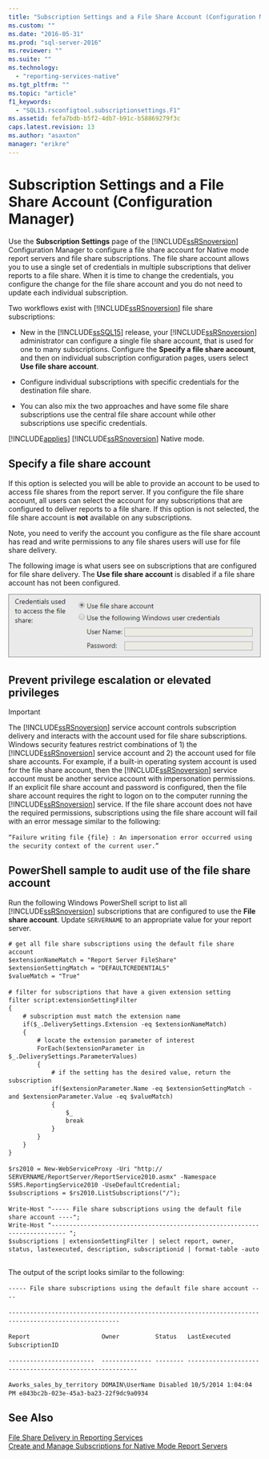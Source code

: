 ```yaml
---
title: "Subscription Settings and a File Share Account (Configuration Manager) | Microsoft Docs"
ms.custom: ""
ms.date: "2016-05-31"
ms.prod: "sql-server-2016"
ms.reviewer: ""
ms.suite: ""
ms.technology: 
  - "reporting-services-native"
ms.tgt_pltfrm: ""
ms.topic: "article"
f1_keywords: 
  - "SQL13.rsconfigtool.subscriptionsettings.F1"
ms.assetid: fefa7bdb-b5f2-4db7-b91c-b58869279f3c
caps.latest.revision: 13
ms.author: "asaxton"
manager: "erikre"
---
```

# Subscription Settings and a File Share Account (Configuration Manager)
  Use the **Subscription Settings** page of the [!INCLUDE[ssRSnoversion](../../../a9notintoc/includes/ssrsnoversion-md.md)] Configuration Manager to configure a file share account for Native mode report servers and file share subscriptions. The file share account allows you to use a single set of credentials in multiple subscriptions that deliver reports to a file share. When it is time to change the credentials, you configure the change for the file share account and you do not need to update each individual subscription.  
  
 Two workflows exist with [!INCLUDE[ssRSnoversion](../../../a9notintoc/includes/ssrsnoversion-md.md)] file share subscriptions:  
  
-   New in the [!INCLUDE[ssSQL15](../../../a9notintoc/includes/sssql15-md.md)] release, your [!INCLUDE[ssRSnoversion](../../../a9notintoc/includes/ssrsnoversion-md.md)] administrator can configure a single file share account, that is used for one to many subscriptions. Configure the **Specify a file share account**, and then on individual subscription configuration pages, users select **Use file share account**.  
  
-   Configure individual subscriptions with specific credentials for the destination file share.  
  
-   You can also mix the two approaches and have some file share subscriptions use the central file share account while other subscriptions use specific credentials.  
  
 [!INCLUDE[applies](../../../a9retired/includes/applies-md.md)] [!INCLUDE[ssRSnoversion](../../../a9notintoc/includes/ssrsnoversion-md.md)] Native mode.  
  
## Specify a file share account  
 If this option is selected you will be able to provide an account to be used to access file shares from the report server. If you configure the file share account, all users can select the account for any subscriptions that are configured to deliver reports to a file share. If this option is not selected, the file share account is **not** available on any subscriptions.  
  
 Note, you need to verify the account you configure as the file share account has read and write permissions to any file shares users will use for file share delivery.  
  
 The following image is what users see on subscriptions that are configured for file share delivery. The **Use file share account** is disabled if a file share account has not been configured.  
  
 ![configuration manager file share account](../../../reporting-services/install/windows/media/ssrs-fileshare-account.png "configuration manager file share account")  
  
## Prevent privilege escalation or elevated privileges  
  
> [!IMPORTANT]
> The [!INCLUDE[ssRSnoversion](../../../a9notintoc/includes/ssrsnoversion-md.md)] service account controls subscription delivery and interacts with the account used for file share subscriptions. Windows security features restrict combinations of 1) the [!INCLUDE[ssRSnoversion](../../../a9notintoc/includes/ssrsnoversion-md.md)] service account and 2) the account used for file share accounts. For example, if a built-in operating system account is used for the file share account, then the [!INCLUDE[ssRSnoversion](../../../a9notintoc/includes/ssrsnoversion-md.md)] service account must be another service account with impersonation permissions. If an explicit file share account and password is configured, then the file share account requires the right to logon on to the computer running the [!INCLUDE[ssRSnoversion](../../../a9notintoc/includes/ssrsnoversion-md.md)] service. If the file share account does not have the required permissions, subscriptions using the file share account will fail with an error message similar to the following:  
>   
>  `“Failure writing file {file} : An impersonation error occurred using the security context of the current user.”`  
  
## PowerShell sample to audit use of the file share account  
 Run the following Windows PowerShell script to list all [!INCLUDE[ssRSnoversion](../../../a9notintoc/includes/ssrsnoversion-md.md)] subscriptions that are configured to use the **File share account**. Update `SERVERNAME` to an appropriate value for your report server.  
  
```  
# get all file share subscriptions using the default file share account  
$extensionNameMatch = "Report Server FileShare"  
$extensionSettingMatch = "DEFAULTCREDENTIALS"  
$valueMatch = "True"  
  
# filter for subscriptions that have a given extension setting  
filter script:extensionSettingFilter  
{  
    # subscription must match the extension name  
    if($_.DeliverySettings.Extension -eq $extensionNameMatch)  
    {  
        # locate the extension parameter of interest  
        ForEach($extensionParameter in $_.DeliverySettings.ParameterValues)  
        {  
            # if the setting has the desired value, return the subscription  
            if($extensionParameter.Name -eq $extensionSettingMatch -and $extensionParameter.Value -eq $valueMatch)  
            {  
                $_  
                break  
            }  
        }  
    }  
}  
  
$rs2010 = New-WebServiceProxy -Uri "http:// SERVERNAME/ReportServer/ReportService2010.asmx" -Namespace SSRS.ReportingService2010 -UseDefaultCredential;  
$subscriptions = $rs2010.ListSubscriptions("/");  
  
Write-Host "----- File share subscriptions using the default file share account ----";  
Write-Host "-------------------------------------------------------------------------- ";  
$subscriptions | extensionSettingFilter | select report, owner, status, lastexecuted, description, subscriptionid | format-table -auto  
  
```  
  
 The output of the script looks similar to the following:  
  
 `----- File share subscriptions using the default file share account ----`  
  
 `-----------------------------------------------------------------------------------------------------`  
  
 `Report                    Owner          Status   LastExecuted         SubscriptionID`  
  
 `------------------------  -------------- -------- -------------------- ------------------------------------`  
  
 `Aworks_sales_by_territory DOMAIN\UserName Disabled 10/5/2014 1:04:04 PM e843bc2b-023e-45a3-ba23-22f9dc9a0934`  
  
## See Also  
 [File Share Delivery in Reporting Services](../../../reporting-services/subscriptions/file-share-delivery-in-reporting-services.md)   
 [Create and Manage Subscriptions for Native Mode Report Servers](../../../reporting-services/subscriptions/create-and-manage-subscriptions-for-native-mode-report-servers.md)
  
  
